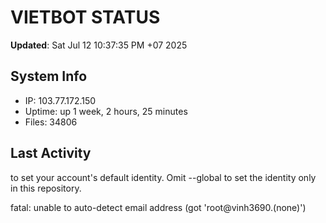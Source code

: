 # VIETBOT STATUS
**Updated**: Sat Jul 12 10:37:35 PM +07 2025

## System Info
- IP: 103.77.172.150
- Uptime: up 1 week, 2 hours, 25 minutes
- Files: 34806

## Last Activity

to set your account's default identity.
Omit --global to set the identity only in this repository.

fatal: unable to auto-detect email address (got 'root@vinh3690.(none)')
